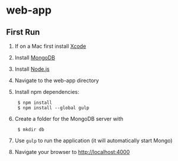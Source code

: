 # web-app

First Run
-----------------------
1. If on a Mac first install [Xcode](https://developer.apple.com/xcode/downloads/)
2. Install [MongoDB](https://www.mongodb.org/downloads)
3. Install [Node.js](http://nodejs.org/download/)
4. Navigate to the web-app directory
5. Install npm dependencies:

        $ npm install
        $ npm install --global gulp

6. Create a folder for the MongoDB server with

        $ mkdir db

7. Use ``gulp`` to run the application (it will automatically start Mongo)
8. Navigate your browser to [http://localhost:4000](http://localhost:4000/)
